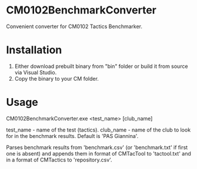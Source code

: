 # CM0102BenchmarkConverter
Convenient converter for CM0102 Tactics Benchmarker.

# Installation
1. Either download prebuilt binary from "bin" folder or build it from source via Visual Studio.
2. Copy the binary to your CM folder.

# Usage
CM0102BenchmarkConverter.exe <test_name> [club_name]                                                                                                                                                                                                                                                                                                         

test_name - name of the test (tactics).
club_name - name of the club to look for in the benchmark results. Default is 'PAS Giannina'.

Parses benchmark results from 'benchmark.csv' (or 'benchmark.txt' if first one is absent) and appends them in format of CMTacTool to 'tactool.txt' and in a format of CMTactics to 'repository.csv'.
